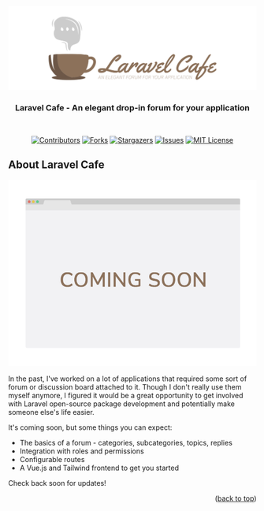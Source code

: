 <div id="top"></div>

<br />
<div align="center">
  <a href="https://github.com/rjp2525/laravel-cafe">
    <img src=".gh/laravel-cafe-logo.svg" alt="Logo">
  </a>

  <h3 align="center">Laravel Cafe - An elegant drop-in forum for your application</h3>
  <br />

[![Contributors][contributors-shield]][contributors-url]
[![Forks][forks-shield]][forks-url]
[![Stargazers][stars-shield]][stars-url]
[![Issues][issues-shield]][issues-url]
[![MIT License][license-shield]][license-url]

</div>

## About Laravel Cafe

[![Product Name Screen Shot][product-screenshot]](https://example.com)

In the past, I've worked on a lot of applications that required some sort of forum or discussion board attached to it. Though I don't really use them myself anymore, I figured it would be a great opportunity to get involved with Laravel open-source package development and potentially make someone else's life easier.

It's coming soon, but some things you can expect:

- The basics of a forum - categories, subcategories, topics, replies
- Integration with roles and permissions
- Configurable routes
- A Vue.js and Tailwind frontend to get you started

Check back soon for updates!

<p align="right">(<a href="#top">back to top</a>)</p>

[contributors-shield]: https://img.shields.io/badge/laravel-8%2B-brightgreen?style=for-the-badge
[contributors-url]: https://github.com/rjp2525/laravel-cafe/graphs/contributors
[forks-shield]: https://img.shields.io/github/forks/rjp2525/laravel-cafe.svg?style=for-the-badge
[forks-url]: https://github.com/rjp2525/laravel-cafe/network/members
[stars-shield]: https://img.shields.io/github/stars/rjp2525/laravel-cafe.svg?style=for-the-badge
[stars-url]: https://github.com/rjp2525/laravel-cafe/stargazers
[issues-shield]: https://img.shields.io/github/issues/rjp2525/laravel-cafe.svg?style=for-the-badge
[issues-url]: https://github.com/rjp2525/laravel-cafe/issues
[license-shield]: https://img.shields.io/github/license/rjp2525/laravel-cafe.svg?style=for-the-badge
[license-url]: https://github.com/rjp2525/laravel-cafe/blob/master/LICENSE.txt
[product-screenshot]: .gh/screenshot.png
